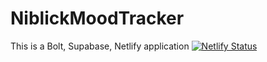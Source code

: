 # NiblickMoodTracker
This is a Bolt, Supabase, Netlify application
[![Netlify Status](https://api.netlify.com/api/v1/badges/f1c670e2-12eb-4f5d-9550-2efdc3ddc263/deploy-status)](https://app.netlify.com/sites/mymood2day/deploys)
